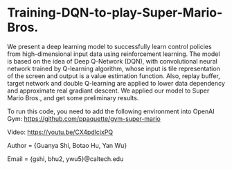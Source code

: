 # Training-DQN-to-play-Super-Mario-Bros.
We present a deep learning model to successfully learn control policies from high-dimensional input data using reinforcement learning. The model is based on the idea of Deep Q-Network (DQN), with convolutional neural network trained by Q-learning algorithm, whose input is tile representation of the screen and output is a value estimation function. Also, replay buffer, target network and double Q-learning are applied to lower data dependency and approximate real gradiant descent. We applied our model to Super Mario Bros., and get some preliminary results.

To run this code, you need to add the following environment into OpenAI Gym:
https://github.com/ppaquette/gym-super-mario

Video: 
https://youtu.be/CX4pdlcjxPQ

Author = {Guanya Shi, Botao Hu, Yan Wu}

Email = {gshi, bhu2, ywu5}@caltech.edu
